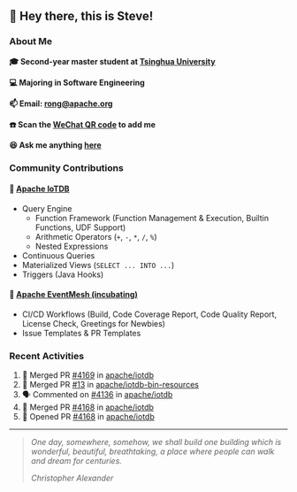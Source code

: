## 👋 Hey there, this is Steve!

### About Me

**🎓 Second-year master student at [Tsinghua University](https://www.tsinghua.edu.cn/)**

**💻 Majoring in Software Engineering**

**📫 Email: rong@apache.org**

**☎️ Scan the [WeChat QR code](https://github.com/SteveYurongSu/SteveYurongSu/issues/1) to add me**

**😆 Ask me anything <a href="https://github.com/SteveYurongSu/SteveYurongSu/issues">here</a>**

### Community Contributions

#### 🚀 [Apache IoTDB](https://github.com/apache/iotdb/pulls?q=is%3Apr+author%3ASteveYurongSu)

- Query Engine
  - Function Framework (Function Management & Execution, Builtin Functions, UDF Support)
  - Arithmetic Operators (`+`, `-`, `*`, `/`, `%`)
  - Nested Expressions
- Continuous Queries
- Materialized Views (`SELECT ... INTO ...`)
- Triggers (Java Hooks)

#### 🚀 [Apache EventMesh (incubating)](https://github.com/apache/incubator-eventmesh/pulls?q=is%3Apr+author%3ASteveYurongSu)

- CI/CD Workflows (Build, Code Coverage Report, Code Quality Report, License Check, Greetings for Newbies)
- Issue Templates & PR Templates 

### Recent Activities
<!--START_SECTION:activity-->

1. 🎉 Merged PR [#4169](https://github.com/apache/iotdb/pull/4169) in [apache/iotdb](https://github.com/apache/iotdb)
2. 🎉 Merged PR [#13](https://github.com/apache/iotdb-bin-resources/pull/13) in [apache/iotdb-bin-resources](https://github.com/apache/iotdb-bin-resources)
3. 🗣 Commented on [#4136](https://github.com/apache/iotdb/issues/4136) in [apache/iotdb](https://github.com/apache/iotdb)
4. 🎉 Merged PR [#4168](https://github.com/apache/iotdb/pull/4168) in [apache/iotdb](https://github.com/apache/iotdb)
5. 💪 Opened PR [#4168](https://github.com/apache/iotdb/pull/4168) in [apache/iotdb](https://github.com/apache/iotdb)
<!--END_SECTION:activity-->

---

> *One day, somewhere, somehow, we shall build one building which is wonderful, beautiful, breathtaking, a place where people can walk and dream for centuries.*
>
> *Christopher Alexander*
